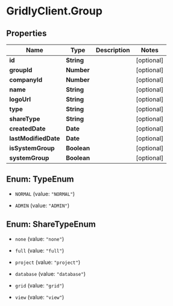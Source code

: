 # GridlyClient.Group

## Properties

Name | Type | Description | Notes
------------ | ------------- | ------------- | -------------
**id** | **String** |  | [optional] 
**groupId** | **Number** |  | [optional] 
**companyId** | **Number** |  | [optional] 
**name** | **String** |  | [optional] 
**logoUrl** | **String** |  | [optional] 
**type** | **String** |  | [optional] 
**shareType** | **String** |  | [optional] 
**createdDate** | **Date** |  | [optional] 
**lastModifiedDate** | **Date** |  | [optional] 
**isSystemGroup** | **Boolean** |  | [optional] 
**systemGroup** | **Boolean** |  | [optional] 



## Enum: TypeEnum


* `NORMAL` (value: `"NORMAL"`)

* `ADMIN` (value: `"ADMIN"`)





## Enum: ShareTypeEnum


* `none` (value: `"none"`)

* `full` (value: `"full"`)

* `project` (value: `"project"`)

* `database` (value: `"database"`)

* `grid` (value: `"grid"`)

* `view` (value: `"view"`)




